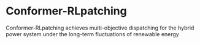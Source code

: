 # Conformer-RLpatching
Conformer-RLpatching achieves multi-objective dispatching for the hybrid power system under the long-term fluctuations of renewable energy
